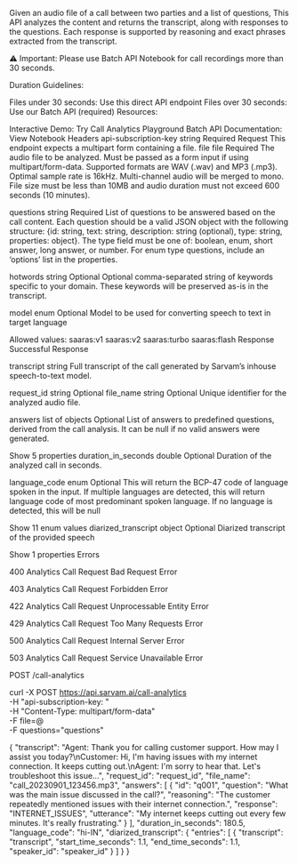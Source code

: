 Given an audio file of a call between two parties and a list of questions, This API analyzes the content and returns the transcript, along with responses to the questions. Each response is supported by reasoning and exact phrases extracted from the transcript.

⚠️ Important: Please use Batch API Notebook for call recordings more than 30 seconds.

Duration Guidelines:

Files under 30 seconds: Use this direct API endpoint
Files over 30 seconds: Use our Batch API (required)
Resources:

Interactive Demo: Try Call Analytics Playground
Batch API Documentation: View Notebook
Headers
api-subscription-key
string
Required
Request
This endpoint expects a multipart form containing a file.
file
file
Required
The audio file to be analyzed. Must be passed as a form input if using multipart/form-data. Supported formats are WAV (.wav) and MP3 (.mp3). Optimal sample rate is 16kHz. Multi-channel audio will be merged to mono. File size must be less than 10MB and audio duration must not exceed 600 seconds (10 minutes).

questions
string
Required
List of questions to be answered based on the call content. Each question should be a valid JSON object with the following structure: {id: string, text: string, description: string (optional), type: string, properties: object}. The type field must be one of: boolean, enum, short answer, long answer, or number. For enum type questions, include an ‘options’ list in the properties.

hotwords
string
Optional
Optional comma-separated string of keywords specific to your domain. These keywords will be preserved as-is in the transcript.

model
enum
Optional
Model to be used for converting speech to text in target language

Allowed values:
saaras:v1
saaras:v2
saaras:turbo
saaras:flash
Response
Successful Response

transcript
string
Full transcript of the call generated by Sarvam’s inhouse speech-to-text model.

request_id
string
Optional
file_name
string
Optional
Unique identifier for the analyzed audio file.

answers
list of objects
Optional
List of answers to predefined questions, derived from the call analysis. It can be null if no valid answers were generated.


Show 5 properties
duration_in_seconds
double
Optional
Duration of the analyzed call in seconds.

language_code
enum
Optional
This will return the BCP-47 code of language spoken in the input. If multiple languages are detected, this will return language code of most predominant spoken language. If no language is detected, this will be null


Show 11 enum values
diarized_transcript
object
Optional
Diarized transcript of the provided speech


Show 1 properties
Errors

400
Analytics Call Request Bad Request Error

403
Analytics Call Request Forbidden Error

422
Analytics Call Request Unprocessable Entity Error

429
Analytics Call Request Too Many Requests Error

500
Analytics Call Request Internal Server Error

503
Analytics Call Request Service Unavailable Error

POST
/call-analytics

curl -X POST https://api.sarvam.ai/call-analytics \
     -H "api-subscription-key: <apiSubscriptionKey>" \
     -H "Content-Type: multipart/form-data" \
     -F file=@<file1> \
     -F questions="questions"

{
  "transcript": "Agent: Thank you for calling customer support. How may I assist you today?\nCustomer: Hi, I'm having issues with my internet connection. It keeps cutting out.\nAgent: I'm sorry to hear that. Let's troubleshoot this issue...",
  "request_id": "request_id",
  "file_name": "call_20230901_123456.mp3",
  "answers": [
    {
      "id": "q001",
      "question": "What was the main issue discussed in the call?",
      "reasoning": "The customer repeatedly mentioned issues with their internet connection.",
      "response": "INTERNET_ISSUES",
      "utterance": "My internet keeps cutting out every few minutes. It's really frustrating."
    }
  ],
  "duration_in_seconds": 180.5,
  "language_code": "hi-IN",
  "diarized_transcript": {
    "entries": [
      {
        "transcript": "transcript",
        "start_time_seconds": 1.1,
        "end_time_seconds": 1.1,
        "speaker_id": "speaker_id"
      }
    ]
  }
}